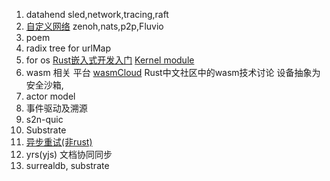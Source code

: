1. datahend
   sled,network,tracing,raft
2. [自定义网络](https://t.bilibili.com/642590917883068424?spm_id_from=333.999.0.0)
    zenoh,nats,p2p,Fluvio
3. poem
4. radix tree for urlMap
5. for os
   [Rust嵌入式开发入门](https://www.bilibili.com/video/BV16u411d7Fv/?spm_id_from=333.788)
   [Kernel module](https://www.bilibili.com/video/BV1iS4y1u72v?spm_id_from=333.999.list.card_archive.click)
6. wasm 相关 平台
   [wasmCloud](https://www.bilibili.com/video/BV1WT4y1D7rS?spm_id_from=333.999.list.card_archive.click)
   Rust中文社区中的wasm技术讨论
   设备抽象为安全沙箱,
7. actor model
8. 事件驱动及溯源
9. s2n-quic
10. Substrate 
11. [异步重试(非rust)](https://www.bilibili.com/video/BV1y54y1v74d?spm_id_from=333.999.list.card_archive.click)
13. yrs(yjs) 文档协同同步
14. surrealdb, substrate